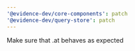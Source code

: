 ```yaml
---
'@evidence-dev/core-components': patch
'@evidence-dev/query-store': patch
---
```


Make sure that .at behaves as expected
